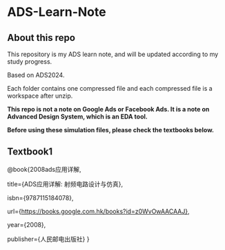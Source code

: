 # ADS-Learn-Note
## About this repo
This repository is my ADS learn note, and will be updated according to my study progress.

Based on ADS2024.

Each folder contains one compressed file and each compressed file is a workspace after unzip.

**This repo is not a note on Google Ads or Facebook Ads. It is a note on Advanced Design System, which is an EDA tool.**

**Before using these simulation files, please check the textbooks below.**
## Textbook1
@book{2008ads应用详解,

  title={ADS应用详解: 射频电路设计与仿真},
  
  isbn={9787115184078},
  
  url={https://books.google.com.hk/books?id=z0WvOwAACAAJ},
  
  year={2008},
  
  publisher={人民邮电出版社}
}
